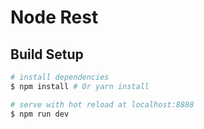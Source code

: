 # Node Rest

## Build Setup

``` bash
# install dependencies
$ npm install # Or yarn install

# serve with hot reload at localhost:8888
$ npm run dev
```
